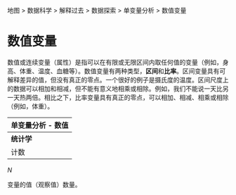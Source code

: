 地图 > 数据科学 > 解释过去 > 数据探索 > 单变量分析 > 数值变量

# 数值变量

数值或连续变量（属性）是指可以在有限或无限区间内取任何值的变量（例如，身高、体重、温度、血糖等）。数值变量有两种类型，**区间**和**比率**。区间变量具有可解释差异的值，但没有真正的零点。一个很好的例子是摄氏度的温度。区间尺度上的数据可以相加和相减，但不能有意义地相乘或相除。例如，我们不能说一天比另一天热两倍。相比之下，比率变量具有真正的零点，可以相加、相减、相乘或相除（例如，体重）。

| 单变量分析 - 数值 |
| --- |
| **统计学** | **可视化** | **方程** | **描述** |
| 计数 | 直方图 |

*N*

变量的值（观察值）数量。
